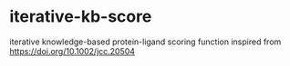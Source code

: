 # iterative-kb-score
iterative knowledge-based protein-ligand scoring function inspired from https://doi.org/10.1002/jcc.20504
